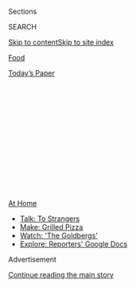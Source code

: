 <div id="app">

<div>

<div>

<div>

<div class="NYTAppHideMasthead css-1q2w90k e1suatyy0">

<div class="section css-ui9rw0 e1suatyy2">

<div class="css-eph4ug er09x8g0">

<div class="css-6n7j50">

</div>

<span class="css-1dv1kvn">Sections</span>

<div class="css-10488qs">

<span class="css-1dv1kvn">SEARCH</span>

</div>

[Skip to content](#site-content)[Skip to site
index](#site-index)

</div>

<div id="masthead-section-label" class="css-1wr3we4 eaxe0e00">

[Food](https://www.nytimes.com/section/food)

</div>

<div class="css-10698na e1huz5gh0">

</div>

</div>

<div id="masthead-bar-one" class="section hasLinks css-15hmgas e1csuq9d3">

<div class="css-uqyvli e1csuq9d0">

</div>

<div class="css-1uqjmks e1csuq9d1">

</div>

<div class="css-9e9ivx">

[](https://myaccount.nytimes.com/auth/login?response_type=cookie&client_id=vi)

</div>

<div class="css-1bvtpon e1csuq9d2">

[Today’s
Paper](https://www.nytimes.com/section/todayspaper)

</div>

</div>

</div>

</div>

<div data-aria-hidden="false">

<div id="site-content" data-role="main">

<div>

<div class="css-1aor85t" style="opacity:0.000000001;z-index:-1;visibility:hidden">

<div class="css-1hqnpie">

<div class="css-epjblv">

<span class="css-17xtcya">[Food](/section/food)</span><span class="css-x15j1o">|</span><span class="css-fwqvlz">A
New Rooftop Option for Drinking and Dining at Pier
17</span>

</div>

<div class="css-k008qs">

<div class="css-1iwv8en">

<span class="css-18z7m18"></span>

<div>

</div>

</div>

<span class="css-1n6z4y">https://nyti.ms/31hWBCn</span>

<div class="css-1705lsu">

<div class="css-4xjgmj">

<div class="css-4skfbu" data-role="toolbar" data-aria-label="Social Media Share buttons, Save button, and Comments Panel with current comment count" data-testid="share-tools">

  - 
  - 
  - 
  - 
    
    <div class="css-6n7j50">
    
    </div>

  - 

</div>

</div>

</div>

</div>

</div>

</div>

<div id="NYT_TOP_BANNER_REGION" class="css-13pd83m">

<div>

<div id="maps-athome-menu" class="section interactive-content interactive-size-medium css-1edisqu">

<div class="css-17ih8de interactive-body">

<div class="at-home-nav__innerContainer">

<div class="at-home-nav__title">

[At
Home](https://www.nytimes.com/spotlight/at-home?action=click&pgtype=Article&state=default&region=TOP_BANNER&context=at_home_menu)

</div>

  - [Talk: To
    Strangers](https://www.nytimes.com/2020/08/03/well/family/the-benefits-of-talking-to-strangers.html?action=click&pgtype=Article&state=default&region=TOP_BANNER&context=at_home_menu)
  - [Make: Grilled
    Pizza](https://www.nytimes.com/2020/08/01/at-home/coronavirus-make-pizza-on-a-grill.html?action=click&pgtype=Article&state=default&region=TOP_BANNER&context=at_home_menu)
  - [Watch: 'The
    Goldbergs'](https://www.nytimes.com/2020/07/31/arts/television/goldbergs-abc-stream.html?action=click&pgtype=Article&state=default&region=TOP_BANNER&context=at_home_menu)
  - [Explore: Reporters' Google
    Docs](https://www.nytimes.com/interactive/2020/at-home/even-more-reporters-editors-diaries-lists-recommendations.html?action=click&pgtype=Article&state=default&region=TOP_BANNER&context=at_home_menu)

</div>

</div>

</div>

</div>

</div>

<div id="top-wrapper" class="css-1sy8kpn">

<div id="top-slug" class="css-l9onyx">

Advertisement

</div>

[Continue reading the main
story](#after-top)

<div class="ad top-wrapper" style="text-align:center;height:100%;display:block;min-height:250px">

<div id="top" class="place-ad" data-position="top" data-size-key="top">

</div>

</div>

<div id="after-top">

</div>

</div>

<div>

<div id="sponsor-wrapper" class="css-1hyfx7x">

<div id="sponsor-slug" class="css-19vbshk">

Supported by

</div>

[Continue reading the main
story](#after-sponsor)

<div id="sponsor" class="ad sponsor-wrapper" style="text-align:center;height:100%;display:block">

</div>

<div id="after-sponsor">

</div>

</div>

<div class="css-186x18t">

off the menu

</div>

<div class="css-1vkm6nb ehdk2mb0">

# A New Rooftop Option for Drinking and Dining at Pier 17

</div>

A Williamsburg spot from the team behind Eight Mile Creek, a milk tea
cafe in Greenwich Village, and more restaurant news.

<div class="css-79elbk" data-testid="photoviewer-wrapper">

<div class="css-z3e15g" data-testid="photoviewer-wrapper-hidden">

</div>

<div class="css-1a48zt4 ehw59r15" data-testid="photoviewer-children">

![<span class="css-16f3y1r e13ogyst0" data-aria-hidden="true">Socially
distant pods at the Greens, in the seaport
district.</span><span class="css-cnj6d5 e1z0qqy90" itemprop="copyrightHolder"><span class="css-1ly73wi e1tej78p0">Credit...</span><span><span>Chang
W. Lee/The New York
Times</span></span></span>](https://static01.nyt.com/images/2020/08/05/dining/04off/04off-articleLarge.jpg?quality=75&auto=webp&disable=upscale)

</div>

</div>

<div class="css-18e8msd">

<div class="css-vp77d3 epjyd6m0">

<div class="css-hus3qt ey68jwv0" data-aria-hidden="true">

[![Florence
Fabricant](https://static01.nyt.com/images/2018/07/16/multimedia/author-florence-fabricant/author-florence-fabricant-thumbLarge.png
"Florence Fabricant")](https://www.nytimes.com/by/florence-fabricant)

</div>

<div class="css-1baulvz">

By [<span class="css-1baulvz last-byline" itemprop="name">Florence
Fabricant</span>](https://www.nytimes.com/by/florence-fabricant)

</div>

</div>

  - 
    
    <div class="css-ld3wwf e16638kd2">
    
    Aug. 4,
    2020
    
    </div>

  - 
    
    <div class="css-4xjgmj">
    
    <div class="css-d8bdto" data-role="toolbar" data-aria-label="Social Media Share buttons, Save button, and Comments Panel with current comment count" data-testid="share-tools">
    
      - 
      - 
      - 
      - 
        
        <div class="css-6n7j50">
        
        </div>
    
      - 
    
    </div>
    
    </div>

</div>

</div>

<div class="section meteredContent css-1r7ky0e" name="articleBody" itemprop="articleBody">

<div class="css-1fanzo5 StoryBodyCompanionColumn">

<div class="css-53u6y8">

## Headliner

### The Greens

Rooftop drinking and dining has become an attractive option amid the
pandemic: The venues are mostly outdoors and provide enough space for
social distancing. The Pier 17 complex, part of the Howard Hughes
Corporation’s development at the South Street Seaport, is a fine example
of that. Surrounded by promenades with views across the East River to
Brooklyn, its rooftop, open year-round, has a collection of cabana-like
pods set on patches of faux lawn for dining and drinking throughout the
day. There are 28 of them, each accommodating up to eight people, to be
reserved in advance. They’re equipped with umbrellas, lounge chairs,
coolers and USB ports, and you can order from your smartphone. The pods
require reservations; two other areas, a north patio and south patio,
are first-come, first-served. The menu for the entire rooftop consists
of fruity cocktails, some of them slushy, and food like fish and chips,
organic chicken sandwiches, and salmon and squash kebabs. On the pier’s
ground level, one restaurant, Malibu Farm, will open for outdoor dining
on Thursday. The Fulton by Jean-Georges Vongerichten is opening soon,
along with David Chang’s Momofuku Ssam Bar, moving into the Bar Wayo
space. Another restaurant on the pier, Carne Mare from Andrew
Carmellini, which was supposed to make its debut in April, has yet to
announce an opening date.

The Rooftop at Pier 17, 89 South Street (Fulton Street), 212-732-8257,
[pier17ny.com](https://www.pier17ny.com/).

## Opening

### Strangeways<span class="css-8l6xbc evw5hdy0"> </span>

Local greenery, like bayberry, cherry laurel, river birch, lavender,
juniper and switchgrass, separates white picnic-style tables in this
restaurant’s spacious garden. The owners, Jamie Webb and the chef Ken
Addington, both of Eight Mile Creek in NoLIta, are using just the garden
for now to serve a globally inspired menu of crispy rock
shrimp,<span class="css-8l6xbc evw5hdy0"> </span>a cheeseburger, an
eggplant-shiitake burger, pork cheek vindaloo, fish and chips, and
spaghetti with clams. The cocktails, by Shannon Tebay, are refreshers,
like the Godspeed, a frozen mixture of tequila, grapefruit, cinnamon and
coconut, many of them sold to go in large format. (Opens Friday)

302 Metropolitan Avenue (Roebling Street), Williamsburg, Brooklyn,
718-331-2000, [strangewaysbklyn.com](http://strangewaysbklyn.com/).

### Meno<span class="css-8l6xbc evw5hdy0"> </span>

Milk teas featuring nuts, fruit, boba and coffee mixed with fruit
juices, including lemon and pineapple, star at this airy new beverage
shop. It’s the first American branch of Urban Tea, from Hunan, China,
where the company has nearly a dozen stores. Cheese tea, a concoction of
cold tea (green or black) topped with a thick, dense layer of foamlike
cream cheese, might tempt. It’s a creation from Taiwan and China that
has been nibbling at the edges of trendiness on the West Coast and in
New York [for
years](https://www.nytimes.com/2018/12/21/dining/food-trends-predictions-2019.html).
Counter Culture Coffee is the coffee supplier. A food menu includes
smoked chicken salad, bologna sandwiches and Japanese-style cheesecake
from Keki Modern Cakes based in Chinatown. Seating is outdoors only for
now; takeout and delivery are available. (Thursday)

218 Thompson Street (West Third Street), 646-226-9797.

### Rosella at Rooftop Reds

A pop-up preview of Rosella, a sushi restaurant opening this fall at 137
Avenue A (Ninth Street), will happen every Saturday in August at 7:30
p.m., at Rooftop Reds, a working vineyard on a Brooklyn Navy Yard roof.
Socially distanced seating will be set up, and guests will be served a
15-course tasting menu by the chefs Jeff Miller and Yoni Lang, who
worked at Uchi in Dallas and Uchiko in Austin, Tex. Tickets ($150 each)
are sold in pairs at
[eventbrite.com](https://www.eventbrite.com/e/rosella-sushi-at-rooftop-reds-tickets-115418023415).
Additional dates to be announced.<span class="css-8l6xbc evw5hdy0">
</span>

Rooftop Reds, 299 Sands Street (Navy Street), 305-799-5937,
[rooftopreds.com](http://www.rooftopreds.com/).

</div>

</div>

<div class="css-1fanzo5 StoryBodyCompanionColumn">

<div class="css-53u6y8">

### Bouillon Marseille<span class="css-8l6xbc evw5hdy0"> </span>

After 20 years, Simon Oren and his partners, including the chef Andy
D’Amico, have reconceived Marseille, their Hell’s Kitchen stalwart,
along the lines of the bouillon, a style of Parisian restaurant known
for traditional fare at modest prices. Most of the hors d’oeuvres,
including leeks vinaigrette, roasted bone marrow and steak tartare, top
out at $10. Mains like mussels provençales, a burger with grilled onions
and Gruyère, and tuna niçoise all come in at under $20.

630 Ninth Avenue (44th Street), 212-333-2323,
[marseillenyc.com](https://marseillenyc.com/).

## Chefs on the Move

### Takashi Igarashi<span class="css-8l6xbc evw5hdy0"> </span>

Mr. Igarashi, a native of Sapporo, Japan, and a veteran of several
high-end kaiseki restaurants in New York, including Kyo Ya and Odo, is
the new chef at NR on the Upper East Side, and ROKC (ramen, oyster,
kitchen and cocktails) in Harlem. Shigefumi Kabashima, the owner of both
restaurants, is offering some of Mr. Igarashi’s new dishes, like
Hiroshima cold ramen with shredded daikon and pork belly, at the two
places. There’s a summer seafood carpaccio just at NR, and pork char siu
rice bowl assigned to ROKC.

</div>

</div>

<div>

</div>

<div class="css-1fanzo5 StoryBodyCompanionColumn">

<div class="css-53u6y8">

*Follow* [*NYT Food on Twitter*](https://twitter.com/nytfood) *and*
[*NYT Cooking on Instagram*](https://www.instagram.com/nytcooking/)*,*
[*Facebook*](https://www.facebook.com/nytcooking/)*,*
[*YouTube*](https://www.youtube.com/nytcooking) *and*
[*Pinterest*](https://www.pinterest.com/nytcooking/)*.* [*Get regular
updates from NYT Cooking, with recipe suggestions, cooking tips and
shopping advice*](https://www.nytimes.com/newsletters/cooking)*.*

</div>

</div>

</div>

<div>

</div>

<div>

</div>

<div>

</div>

<div>

<div id="bottom-wrapper" class="css-1ede5it">

<div id="bottom-slug" class="css-l9onyx">

Advertisement

</div>

[Continue reading the main
story](#after-bottom)

<div id="bottom" class="ad bottom-wrapper" style="text-align:center;height:100%;display:block;min-height:90px">

</div>

<div id="after-bottom">

</div>

</div>

</div>

</div>

</div>

## Site Index

<div>

</div>

## Site Information Navigation

  - [© <span>2020</span> <span>The New York Times
    Company</span>](https://help.nytimes.com/hc/en-us/articles/115014792127-Copyright-notice)

<!-- end list -->

  - [NYTCo](https://www.nytco.com/)
  - [Contact
    Us](https://help.nytimes.com/hc/en-us/articles/115015385887-Contact-Us)
  - [Work with us](https://www.nytco.com/careers/)
  - [Advertise](https://nytmediakit.com/)
  - [T Brand Studio](http://www.tbrandstudio.com/)
  - [Your Ad
    Choices](https://www.nytimes.com/privacy/cookie-policy#how-do-i-manage-trackers)
  - [Privacy](https://www.nytimes.com/privacy)
  - [Terms of
    Service](https://help.nytimes.com/hc/en-us/articles/115014893428-Terms-of-service)
  - [Terms of
    Sale](https://help.nytimes.com/hc/en-us/articles/115014893968-Terms-of-sale)
  - [Site
    Map](https://spiderbites.nytimes.com)
  - [Help](https://help.nytimes.com/hc/en-us)
  - [Subscriptions](https://www.nytimes.com/subscription?campaignId=37WXW)

</div>

</div>

</div>

</div>
